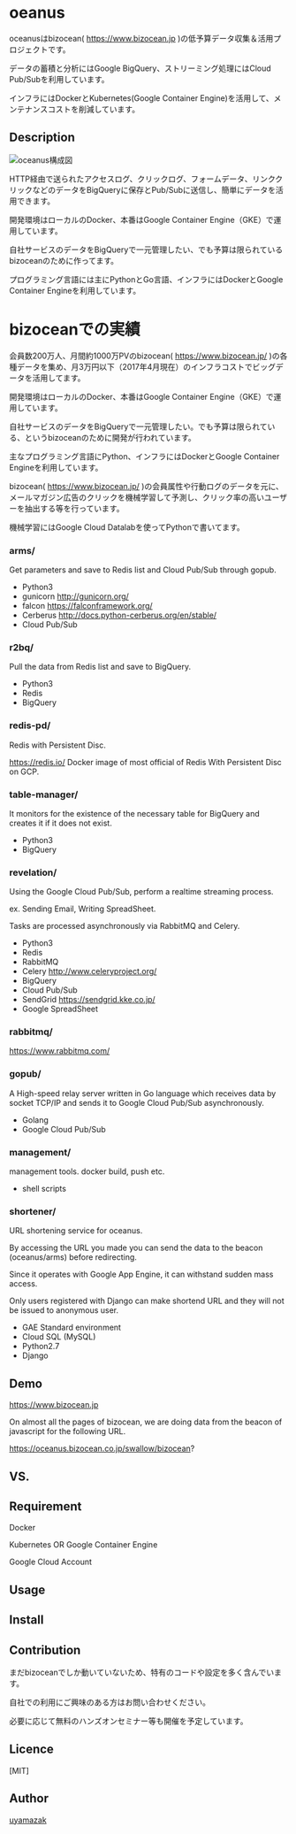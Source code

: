 oeanus
========
oceanusはbizocean( https://www.bizocean.jp )の低予算データ収集＆活用プロジェクトです。

データの蓄積と分析にはGoogle BigQuery、ストリーミング処理にはCloud Pub/Subを利用しています。

インフラにはDockerとKubernetes(Google Container Engine)を活用して、メンテナンスコストを削減しています。

## Description
![oceanus構成図](https://docs.google.com/a/bizocean.co.jp/drawings/d/1qn4Sv-qOY-04SoEmJQXzZfb-dWGHzc654MYy_Y8v6Gk/pub?w=697&h=901 "oceanus構成図")

HTTP経由で送られたアクセスログ、クリックログ、フォームデータ、リンククリックなどのデータをBigQueryに保存とPub/Subに送信し、簡単にデータを活用できます。

開発環境はローカルのDocker、本番はGoogle Container Engine（GKE）で運用しています。

自社サービスのデータをBigQueryで一元管理したい、でも予算は限られているbizoceanのために作ってます。

プログラミング言語には主にPythonとGo言語、インフラにはDockerとGoogle Container Engineを利用しています。


bizoceanでの実績
================
会員数200万人、月間約1000万PVのbizocean( https://www.bizocean.jp/ )の各種データを集め、月3万円以下（2017年4月現在）のインフラコストでビッグデータを活用してます。

開発環境はローカルのDocker、本番はGoogle Container Engine（GKE）で運用しています。

自社サービスのデータをBigQueryで一元管理したい。でも予算は限られている、というbizoceanのために開発が行われています。

主なプログラミング言語にPython、インフラにはDockerとGoogle Container Engineを利用しています。

bizocean( https://www.bizocean.jp/ )の会員属性や行動ログのデータを元に、メールマガジン広告のクリックを機械学習して予測し、クリック率の高いユーザーを抽出する等を行っています。

機械学習にはGoogle Cloud Datalabを使ってPythonで書いてます。


### arms/
Get parameters and save to Redis list and Cloud Pub/Sub through gopub.

- Python3
- gunicorn http://gunicorn.org/
- falcon https://falconframework.org/
- Cerberus http://docs.python-cerberus.org/en/stable/
- Cloud Pub/Sub

### r2bq/
Pull the data from Redis list and save to BigQuery.

- Python3
- Redis
- BigQuery

### redis-pd/
Redis with Persistent Disc.

https://redis.io/
Docker image of most official of Redis With Persistent Disc on GCP.


### table-manager/
It monitors for the existence of the necessary table for BigQuery and creates it if it does not exist.

- Python3
- BigQuery

### revelation/
Using the Google Cloud Pub/Sub, perform a realtime streaming process.

ex. Sending Email, Writing SpreadSheet.

Tasks are processed asynchronously via RabbitMQ and Celery.

- Python3
- Redis
- RabbitMQ
- Celery http://www.celeryproject.org/
- BigQuery
- Cloud Pub/Sub
- SendGrid https://sendgrid.kke.co.jp/
- Google SpreadSheet


### rabbitmq/
https://www.rabbitmq.com/

### gopub/
A High-speed relay server written in Go language which receives data by socket TCP/IP and sends it to Google Cloud Pub/Sub asynchronously.

- Golang
- Google Cloud Pub/Sub


### management/
management tools. docker build, push etc.

- shell scripts

### shortener/

URL shortening service for oceanus.

By accessing the URL you made you can send the data to the beacon (oceanus/arms) before redirecting.

Since it operates with Google App Engine, it can withstand sudden mass access.

Only users registered with Django can make shortend URL and they will not be issued to anonymous user.

- GAE Standard environment
- Cloud SQL (MySQL)
- Python2.7
- Django


## Demo
https://www.bizocean.jp

On almost all the pages of bizocean, we are doing data from the beacon of javascript for the following URL.

https://oceanus.bizocean.co.jp/swallow/bizocean?

## VS.

## Requirement

Docker

Kubernetes OR Google Container Engine

Google Cloud Account

## Usage
## Install
## Contribution

まだbizoceanでしか動いていないため、特有のコードや設定を多く含んでいます。

自社での利用にご興味のある方はお問い合わせください。

必要に応じて無料のハンズオンセミナー等も開催を予定しています。



## Licence

[MIT]

## Author

[uyamazak](http://uyamazak.hatenablog.com/)
